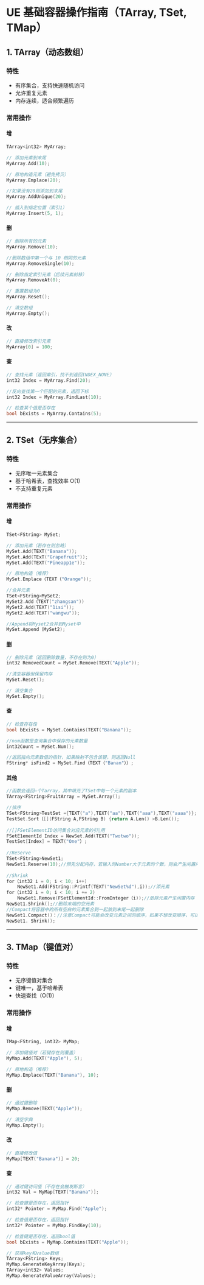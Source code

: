 # UE 基础容器操作指南（TArray, TSet, TMap）

## 1. TArray（动态数组）

### 特性

- 有序集合，支持快速随机访问
- 允许重复元素
- 内存连续，适合频繁遍历

### 常用操作

#### **增**

```CPP
TArray<int32> MyArray;

// 添加元素到末尾
MyArray.Add(10); 

// 原地构造元素（避免拷贝）
MyArray.Emplace(20); 

//如果没有20则添加到末尾
MyArray.AddUnique(20);

// 插入到指定位置（索引1）
MyArray.Insert(5, 1); 
```

#### **删**

```cpp
// 删除所有的元素
MyArray.Remove(10); 

//删除数组中第一个与 10 相同的元素
MyArray.RemoveSingle(10);

// 删除指定索引元素（后续元素前移）
MyArray.RemoveAt(0); 

// 重置数组为0
MyArray.Reset(); 

// 清空数组
MyArray.Empty(); 
```

#### **改**

```CPP
// 直接修改索引元素
MyArray[0] = 100; 
```

#### **查**

```CPP
// 查找元素（返回索引，找不到返回INDEX_NONE）
int32 Index = MyArray.Find(20); 

//反向查找第一个匹配的元素，返回下标
int32 Index = MyArray.FindLast(10);

// 检查某个值是否存在
bool bExists = MyArray.Contains(5); 
```

------

## 2. TSet（无序集合）

### 特性

- 无序唯一元素集合
- 基于哈希表，查找效率 O(1)
- 不支持重复元素

### 常用操作

#### **增**

```CPP
TSet<FString> MySet;

// 添加元素（若存在则忽略）
MySet.Add(TEXT("Banana"));
MySet.Add(TExT("Grapefruit"));
MySet.Add(TEXT("Pineapp1e"));

// 原地构造（推荐）
MySet.Emplace（TEXT（"Orange"));

//合并元素
TSet<FString>MySet2;
MySet2.Add（TEXT("zhangsan"))
MySet2.Add(TEXT("1isi"));
MySet2.Add(TEXT("wangwu"));

//Append将Myset2合并到Myset中
MySet.Append（MySet2);
```

#### **删**

```CPP
// 删除元素（返回删除数量，不存在则为0）
int32 RemovedCount = MySet.Remove(TEXT("Apple")); 

//清空容器但保留内存
MySet.Reset();

// 清空集合
MySet.Empty(); 
```

#### **查**

```CPP
// 检查存在性
bool bExists = MySet.Contains(TEXT("Banana")); 

//num函数是查询集合中保存的元素数量
int32Count = MySet.Num();

//返回指向元素数值的指针，如果映射不包含该键，则返回Null
FString* isFind2 = MySet.Find（TEXT（"Banan"））;
```

#### **其他**

```CPP
//函数会返回—个Tarray，其中填充了TSet中每一个元素的副本
TArray<FString>FruitArray = MySet.Array();

//排序
TSet<FString>TestSet ={TEXT("a"),TEXT("aa"),TEXT("aaa"),TEXT("aaaa")};
TestSet.Sort（[](FString A,FString B) {return A.Len() >B.Len());
                                      
//[]FSetElementID访问集合对应元素的引|用
FSetE1ementId Index = NewSet.Add(TEXT("Twotwo"));
TestSet[Index] = TEXT("One"）;
                      
//ReServe
TSet<FString>NewSet1;
NewSet1.Reserve(10);//预先分配内存，若输入的Number大于元素的个数，则会产生闲置内存(Slack)
                      
//Shrink
for（int32 i = 0; i < 10; i++)
	NewSet1.Add(FString::Printf(TEXT("NewSet%d"),i));//添元素
for（int32 i = 0; i < 10; i += 2)
	NewSet1.Remove(FSetElementId::FromInteger（i));//册除元素产生闲置内存
NewSet1.Shrink();//删除末端的空元素
//Compact将容器中的所有空白的元素集合到一起放到末尾一起删除
NewSet1.Compact()：//注意Compact可能会改变元素之间的顺序，如果不想改变顺序，可以使用CompactStable
NewSet1. Shrink();
```



------

## 3. TMap（键值对）

### 特性

- 无序键值对集合
- 键唯一，基于哈希表
- 快速查找（O(1)）

### 常用操作

#### **增**

```CPP
TMap<FString, int32> MyMap;

// 添加键值对（若键存在则覆盖）
MyMap.Add(TEXT("Apple"), 5); 

// 原地构造（推荐）
MyMap.Emplace(TEXT("Banana"), 10); 
```

#### **删**

```CPP
// 通过键删除
MyMap.Remove(TEXT("Apple")); 

// 清空字典
MyMap.Empty(); 
```

#### **改**

```CPP
// 直接修改值
MyMap[TEXT("Banana")] = 20; 
```

#### **查**

```CPP
// 通过键访问值（不存在会触发断言）
int32 Val = MyMap[TEXT("Banana")]; 

// 检查键是否存在，返回指针
int32* Pointer = MyMap.Find("Apple");

// 检查值是否存在，返回指针
int32* Pointer = MyMap.FindKey(10);

// 检查键是否存在，返回bool值
bool bExists = MyMap.Contains(TEXT("Apple")); 

// 获得key和value数组
TArray<FString> Keys;
MyMap.GenerateKeyArray(Keys);
TArray<int32> Values;
MyMap.GenerateValueArray(Values);
```